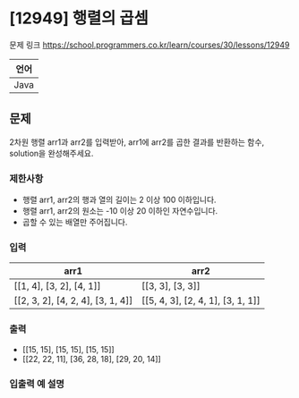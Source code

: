 # [12949] 행렬의 곱셈

문제 링크 https://school.programmers.co.kr/learn/courses/30/lessons/12949

 | 언어   | 
|------|
 | Java |

## 문제
2차원 행렬 arr1과 arr2를 입력받아, arr1에 arr2를 곱한 결과를 반환하는 함수, solution을 완성해주세요.

### 제한사항
- 행렬 arr1, arr2의 행과 열의 길이는 2 이상 100 이하입니다.
- 행렬 arr1, arr2의 원소는 -10 이상 20 이하인 자연수입니다.
- 곱할 수 있는 배열만 주어집니다.

### 입력
|arr1|arr2|
|----|----|
|[[1, 4], [3, 2], [4, 1]]|[[3, 3], [3, 3]]|
|[[2, 3, 2], [4, 2, 4], [3, 1, 4]]|[[5, 4, 3], [2, 4, 1], [3, 1, 1]]|

### 출력
- [[15, 15], [15, 15], [15, 15]]
- [[22, 22, 11], [36, 28, 18], [29, 20, 14]]

### 입출력 예 설명